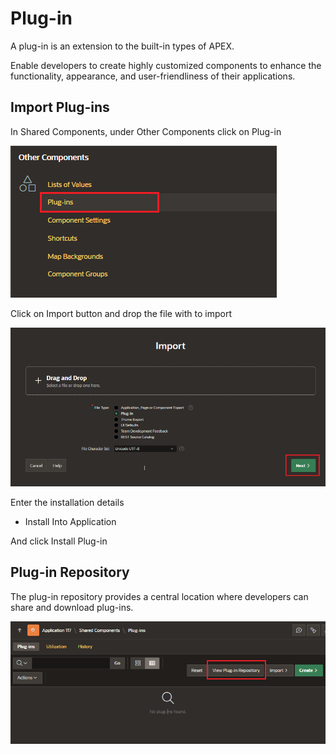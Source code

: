 # Plug-in

A plug-in is an extension to the built-in types of APEX.

Enable developers to create highly customized components to enhance the functionality, appearance, and user-friendliness of their applications.

## Import Plug-ins

In Shared Components, under Other Components click on Plug-in

![Plug-in](images/plug-in_access.png)

Click on Import button and drop the file with to import

![alt text](images/plug-in_import.png)

Enter the installation details

- Install Into Application

And click Install Plug-in

## Plug-in Repository

The plug-in repository provides a central location where developers can share and download plug-ins.

![Plug-in Repository](images/plug-in_repository.png)
